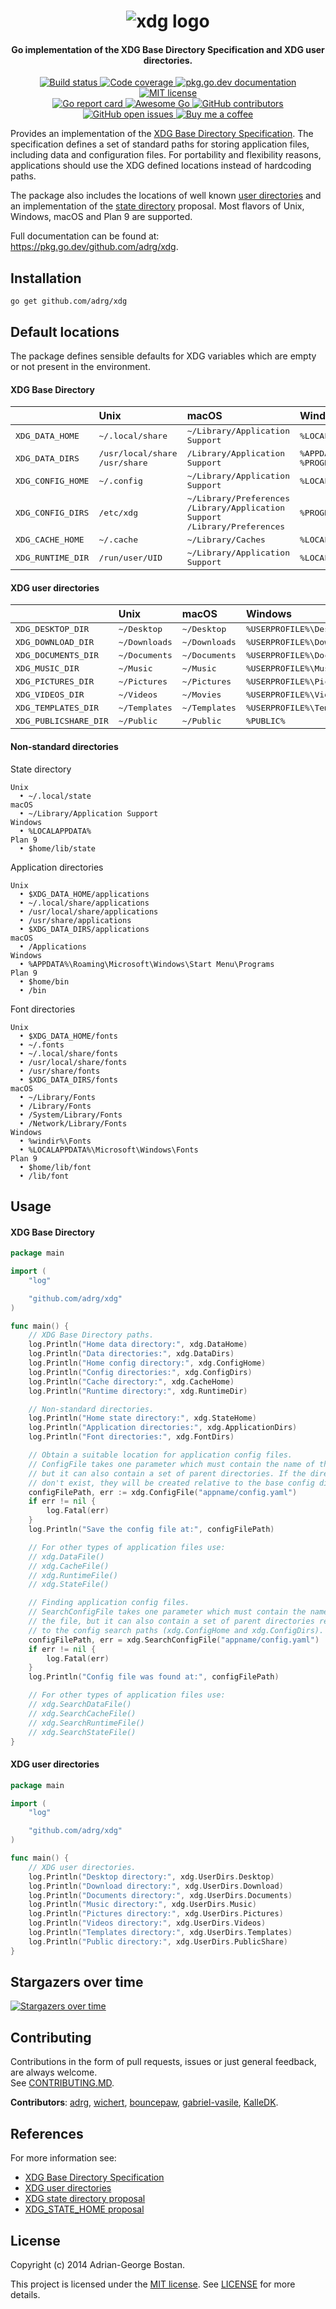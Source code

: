 <h1 align="center">
  <div>
    <img src="https://raw.githubusercontent.com/adrg/adrg.github.io/master/assets/projects/xdg/logo.svg" alt="xdg logo"/>
  </div>
</h1>

<h4 align="center">Go implementation of the XDG Base Directory Specification and XDG user directories.</h4>

<p align="center">
    <a href="https://github.com/adrg/xdg/actions?query=workflow%3ACI">
        <img alt="Build status" src="https://github.com/adrg/xdg/workflows/CI/badge.svg">
    </a>
    <a href="https://app.codecov.io/gh/adrg/xdg">
        <img alt="Code coverage" src="https://codecov.io/gh/adrg/xdg/branch/master/graphs/badge.svg?branch=master">
    </a>
    <a href="https://pkg.go.dev/github.com/adrg/xdg">
        <img alt="pkg.go.dev documentation" src="https://img.shields.io/badge/go.dev-reference-007d9c?logo=go&logoColor=white">
    </a>
    <a href="https://opensource.org/licenses/MIT" rel="nofollow">
        <img alt="MIT license" src="https://img.shields.io/github/license/adrg/xdg">
    </a>
    <br />
    <a href="https://goreportcard.com/report/github.com/adrg/xdg">
        <img alt="Go report card" src="https://goreportcard.com/badge/github.com/adrg/xdg">
    </a>
    <a href="https://github.com/avelino/awesome-go#configuration">
        <img alt="Awesome Go" src="https://awesome.re/mentioned-badge.svg">
    </a>
    <a href="https://github.com/adrg/xdg/graphs/contributors">
        <img alt="GitHub contributors" src="https://img.shields.io/github/contributors/adrg/xdg" />
    </a>
    <a href="https://github.com/adrg/xdg/issues">
        <img alt="GitHub open issues" src="https://img.shields.io/github/issues-raw/adrg/xdg">
    </a>
    <a href="https://ko-fi.com/T6T72WATK">
        <img alt="Buy me a coffee" src="https://img.shields.io/static/v1.svg?label=%20&message=Buy%20me%20a%20coffee&color=579fbf&logo=buy%20me%20a%20coffee&logoColor=white">
    </a>
</p>

Provides an implementation of the [XDG Base Directory Specification](https://specifications.freedesktop.org/basedir-spec/basedir-spec-latest.html).
The specification defines a set of standard paths for storing application files,
including data and configuration files. For portability and flexibility reasons,
applications should use the XDG defined locations instead of hardcoding paths.

The package also includes the locations of well known [user directories](https://wiki.archlinux.org/index.php/XDG_user_directories)
and an implementation of the [state directory](https://wiki.debian.org/XDGBaseDirectorySpecification#Proposal:_STATE_directory) proposal.
Most flavors of Unix, Windows, macOS and Plan 9 are supported.

Full documentation can be found at: https://pkg.go.dev/github.com/adrg/xdg.

## Installation
    go get github.com/adrg/xdg

## Default locations

The package defines sensible defaults for XDG variables which are empty or not
present in the environment.

#### XDG Base Directory

|                              | Unix                                                  | macOS                                                                                                            | Windows                                                   | Plan 9                     |
| :--------------------------- | :---------------------------------------------------- | :--------------------------------------------------------------------------------------------------------------- | :-------------------------------------------------------- | -------------------------- |
| <samp>XDG_DATA_HOME</samp>   | <kbd>~/.local/share</kbd>                             | <kbd>~/Library/Application Support</kbd>                                                                         | <kbd>%LOCALAPPDATA%</kbd>                                 | <kbd>$home/lib</kbd>       |
| <samp>XDG_DATA_DIRS</samp>   | <kbd>/usr/local/share</kbd><br/><kbd>/usr/share</kbd> | <kbd>/Library/Application Support</kbd>                                                                          | <kbd>%APPDATA%\Roaming</kbd><br/><kbd>%PROGRAMDATA%</kbd> | <kbd>/lib</kbd>            |
| <samp>XDG_CONFIG_HOME</samp> | <kbd>~/.config</kbd>                                  | <kbd>~/Library/Application Support</kbd>                                                                         | <kbd>%LOCALAPPDATA%</kbd>                                 | <kbd>$home/lib</kbd>       |
| <samp>XDG_CONFIG_DIRS</samp> | <kbd>/etc/xdg</kbd>                                   | <kbd>~/Library/Preferences</kbd><br/><kbd>/Library/Application Support</kbd><br/><kbd>/Library/Preferences</kbd> | <kbd>%PROGRAMDATA%</kbd>                                  | <kbd>/lib</kbd>            |
| <samp>XDG_CACHE_HOME</samp>  | <kbd>~/.cache</kbd>                                   | <kbd>~/Library/Caches</kbd>                                                                                      | <kbd>%LOCALAPPDATA%\cache</kbd>                           | <kbd>$home/lib/cache</kbd> |
| <samp>XDG_RUNTIME_DIR</samp> | <kbd>/run/user/UID</kbd>                              | <kbd>~/Library/Application Support</kbd>                                                                         | <kbd>%LOCALAPPDATA%</kbd>                                 | <kbd>/tmp</kbd>            |

#### XDG user directories

|                                  | Unix                   | macOS                  | Windows                            | Plan 9                     |
| :------------------------------- | :--------------------- | :--------------------- | :--------------------------------- | -------------------------- |
| <samp>XDG_DESKTOP_DIR</samp>     | <kbd>~/Desktop</kbd>   | <kbd>~/Desktop</kbd>   | <kbd>%USERPROFILE%\Desktop</kbd>   | <kbd>$home/desktop</kbd>   |
| <samp>XDG_DOWNLOAD_DIR</samp>    | <kbd>~/Downloads</kbd> | <kbd>~/Downloads</kbd> | <kbd>%USERPROFILE%\Downloads</kbd> | <kbd>$home/downloads</kbd> |
| <samp>XDG_DOCUMENTS_DIR</samp>   | <kbd>~/Documents</kbd> | <kbd>~/Documents</kbd> | <kbd>%USERPROFILE%\Documents</kbd> | <kbd>$home/documents</kbd> |
| <samp>XDG_MUSIC_DIR</samp>       | <kbd>~/Music</kbd>     | <kbd>~/Music</kbd>     | <kbd>%USERPROFILE%\Music</kbd>     | <kbd>$home/music</kbd>     |
| <samp>XDG_PICTURES_DIR</samp>    | <kbd>~/Pictures</kbd>  | <kbd>~/Pictures</kbd>  | <kbd>%USERPROFILE%\Pictures</kbd>  | <kbd>$home/pictures</kbd>  |
| <samp>XDG_VIDEOS_DIR</samp>      | <kbd>~/Videos</kbd>    | <kbd>~/Movies</kbd>    | <kbd>%USERPROFILE%\Videos</kbd>    | <kbd>$home/videos</kbd>    |
| <samp>XDG_TEMPLATES_DIR</samp>   | <kbd>~/Templates</kbd> | <kbd>~/Templates</kbd> | <kbd>%USERPROFILE%\Templates</kbd> | <kbd>$home/templates</kbd> |
| <samp>XDG_PUBLICSHARE_DIR</samp> | <kbd>~/Public</kbd>    | <kbd>~/Public</kbd>    | <kbd>%PUBLIC%</kbd>                | <kbd>$home/public</kbd>    |

#### Non-standard directories

State directory

```
Unix
  • ~/.local/state
macOS
  • ~/Library/Application Support
Windows
  • %LOCALAPPDATA%
Plan 9
  • $home/lib/state
```

Application directories

```
Unix
  • $XDG_DATA_HOME/applications
  • ~/.local/share/applications
  • /usr/local/share/applications
  • /usr/share/applications
  • $XDG_DATA_DIRS/applications
macOS
  • /Applications
Windows
  • %APPDATA%\Roaming\Microsoft\Windows\Start Menu\Programs
Plan 9
  • $home/bin
  • /bin
```

Font directories

```
Unix
  • $XDG_DATA_HOME/fonts
  • ~/.fonts
  • ~/.local/share/fonts
  • /usr/local/share/fonts
  • /usr/share/fonts
  • $XDG_DATA_DIRS/fonts
macOS
  • ~/Library/Fonts
  • /Library/Fonts
  • /System/Library/Fonts
  • /Network/Library/Fonts
Windows
  • %windir%\Fonts
  • %LOCALAPPDATA%\Microsoft\Windows\Fonts
Plan 9
  • $home/lib/font
  • /lib/font
```

## Usage

#### XDG Base Directory

```go
package main

import (
	"log"

	"github.com/adrg/xdg"
)

func main() {
	// XDG Base Directory paths.
	log.Println("Home data directory:", xdg.DataHome)
	log.Println("Data directories:", xdg.DataDirs)
	log.Println("Home config directory:", xdg.ConfigHome)
	log.Println("Config directories:", xdg.ConfigDirs)
	log.Println("Cache directory:", xdg.CacheHome)
	log.Println("Runtime directory:", xdg.RuntimeDir)

	// Non-standard directories.
	log.Println("Home state directory:", xdg.StateHome)
	log.Println("Application directories:", xdg.ApplicationDirs)
	log.Println("Font directories:", xdg.FontDirs)

	// Obtain a suitable location for application config files.
	// ConfigFile takes one parameter which must contain the name of the file,
	// but it can also contain a set of parent directories. If the directories
	// don't exist, they will be created relative to the base config directory.
	configFilePath, err := xdg.ConfigFile("appname/config.yaml")
	if err != nil {
		log.Fatal(err)
	}
	log.Println("Save the config file at:", configFilePath)

	// For other types of application files use:
	// xdg.DataFile()
	// xdg.CacheFile()
	// xdg.RuntimeFile()
	// xdg.StateFile()

	// Finding application config files.
	// SearchConfigFile takes one parameter which must contain the name of
	// the file, but it can also contain a set of parent directories relative
	// to the config search paths (xdg.ConfigHome and xdg.ConfigDirs).
	configFilePath, err = xdg.SearchConfigFile("appname/config.yaml")
	if err != nil {
		log.Fatal(err)
	}
	log.Println("Config file was found at:", configFilePath)

	// For other types of application files use:
	// xdg.SearchDataFile()
	// xdg.SearchCacheFile()
	// xdg.SearchRuntimeFile()
	// xdg.SearchStateFile()
}
```

#### XDG user directories

```go
package main

import (
	"log"

	"github.com/adrg/xdg"
)

func main() {
	// XDG user directories.
	log.Println("Desktop directory:", xdg.UserDirs.Desktop)
	log.Println("Download directory:", xdg.UserDirs.Download)
	log.Println("Documents directory:", xdg.UserDirs.Documents)
	log.Println("Music directory:", xdg.UserDirs.Music)
	log.Println("Pictures directory:", xdg.UserDirs.Pictures)
	log.Println("Videos directory:", xdg.UserDirs.Videos)
	log.Println("Templates directory:", xdg.UserDirs.Templates)
	log.Println("Public directory:", xdg.UserDirs.PublicShare)
}
```

## Stargazers over time

[![Stargazers over time](https://starchart.cc/adrg/xdg.svg)](https://starchart.cc/adrg/xdg)

## Contributing

Contributions in the form of pull requests, issues or just general feedback,
are always welcome.  
See [CONTRIBUTING.MD](CONTRIBUTING.md).

**Contributors**:
[adrg](https://github.com/adrg),
[wichert](https://github.com/wichert),
[bouncepaw](https://github.com/bouncepaw),
[gabriel-vasile](https://github.com/gabriel-vasile),
[KalleDK](https://github.com/KalleDK).

## References

For more information see:
* [XDG Base Directory Specification](https://specifications.freedesktop.org/basedir-spec/basedir-spec-latest.html)
* [XDG user directories](https://wiki.archlinux.org/index.php/XDG_user_directories)
* [XDG state directory proposal](https://wiki.debian.org/XDGBaseDirectorySpecification#Proposal:_STATE_directory)
* [XDG_STATE_HOME proposal](https://lists.freedesktop.org/archives/xdg/2016-December/013803.html)

## License

Copyright (c) 2014 Adrian-George Bostan.

This project is licensed under the [MIT license](https://opensource.org/licenses/MIT).
See [LICENSE](LICENSE) for more details.
